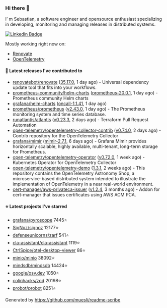 ### Hi there 👋

I’ m Sebastian, a software engineer and opensource enthusiast specializing in developing, monitoring and managing releases in distributed systems.

[![Linkedin Badge](https://img.shields.io/badge/-LinkedIn-blue?style=flat&logo=Linkedin&logoColor=white&link=https://www.linkedin.com/in/sebastian-poxhofer/)](https://www.linkedin.com/in/sebastian-poxhofer/)

Mostly working right now on:
- [Renovate](https://github.com/renovatebot/renovate)
- [OpenTelemetry](https://github.com/open-telemetry)



#### 🚀 Latest releases I've contributed to

- [renovatebot/renovate](https://github.com/renovatebot/renovate) ([35.17.0](https://github.com/renovatebot/renovate/releases/tag/35.17.0), 1 day ago) - Universal dependency update tool that fits into your workflows.
- [prometheus-community/helm-charts](https://github.com/prometheus-community/helm-charts) ([prometheus-20.0.1](https://github.com/prometheus-community/helm-charts/releases/tag/prometheus-20.0.1), 1 day ago) - Prometheus community Helm charts
- [grafana/helm-charts](https://github.com/grafana/helm-charts) ([oncall-1.1.41](https://github.com/grafana/helm-charts/releases/tag/oncall-1.1.41), 1 day ago)
- [prometheus/prometheus](https://github.com/prometheus/prometheus) ([v2.43.0](https://github.com/prometheus/prometheus/releases/tag/v2.43.0), 1 day ago) - The Prometheus monitoring system and time series database.
- [runatlantis/atlantis](https://github.com/runatlantis/atlantis) ([v0.23.3](https://github.com/runatlantis/atlantis/releases/tag/v0.23.3), 2 days ago) - Terraform Pull Request Automation
- [open-telemetry/opentelemetry-collector-contrib](https://github.com/open-telemetry/opentelemetry-collector-contrib) ([v0.74.0](https://github.com/open-telemetry/opentelemetry-collector-contrib/releases/tag/v0.74.0), 2 days ago) - Contrib repository for the OpenTelemetry Collector
- [grafana/mimir](https://github.com/grafana/mimir) ([mimir-2.7.1](https://github.com/grafana/mimir/releases/tag/mimir-2.7.1), 6 days ago) - Grafana Mimir provides horizontally scalable, highly available, multi-tenant, long-term storage for Prometheus.
- [open-telemetry/opentelemetry-operator](https://github.com/open-telemetry/opentelemetry-operator) ([v0.72.0](https://github.com/open-telemetry/opentelemetry-operator/releases/tag/v0.72.0), 1 week ago) - Kubernetes Operator for OpenTelemetry Collector
- [open-telemetry/opentelemetry-demo](https://github.com/open-telemetry/opentelemetry-demo) ([1.3.1](https://github.com/open-telemetry/opentelemetry-demo/releases/tag/1.3.1), 2 weeks ago) - This repository contains the OpenTelemetry Astronomy Shop, a microservice-based distributed system intended to illustrate the implementation of OpenTelemetry in a near real-world environment.
- [cert-manager/aws-privateca-issuer](https://github.com/cert-manager/aws-privateca-issuer) ([v1.2.4](https://github.com/cert-manager/aws-privateca-issuer/releases/tag/v1.2.4), 3 months ago) - Addon for cert-manager that issues certificates using AWS ACM PCA.

#### ⭐ Latest projects I've starred

- [grafana/pyroscope](https://github.com/grafana/pyroscope) 7445⭐
- [SigNoz/signoz](https://github.com/SigNoz/signoz) 12177⭐
- [defenseunicorns/zarf](https://github.com/defenseunicorns/zarf) 541⭐
- [cla-assistant/cla-assistant](https://github.com/cla-assistant/cla-assistant) 1119⭐
- [CtrlSpice/otel-desktop-viewer](https://github.com/CtrlSpice/otel-desktop-viewer) 86⭐
- [minio/minio](https://github.com/minio/minio) 38092⭐
- [mindsdb/mindsdb](https://github.com/mindsdb/mindsdb) 14424⭐
- [google/osv.dev](https://github.com/google/osv.dev) 1050⭐
- [colinhacks/zod](https://github.com/colinhacks/zod) 20198⭐
- [probot/probot](https://github.com/probot/probot) 8251⭐



Generated by https://github.com/muesli/readme-scribe
